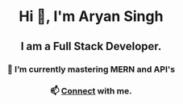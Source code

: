 <h1 align="center"><b>Hi 👋, I'm Aryan Singh</b></h1>
<h2 align="center">I am a Full Stack Developer.</h2>

<h3 align="center">🌱 I’m currently mastering MERN and API's</b></h3>

<h3 align="center">📫 <b><a href="https://www.linkedin.com/in/aryan-singh-a81a881a8/">Connect</a> </b>with me.</h3>
